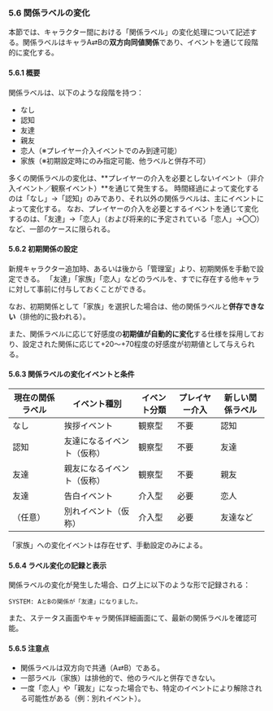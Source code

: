 ### 5.6 関係ラベルの変化

本節では、キャラクター間における「関係ラベル」の変化処理について記述する。関係ラベルはキャラA⇄Bの**双方向同値関係**であり、イベントを通じて段階的に変化する。

#### 5.6.1 概要

関係ラベルは、以下のような段階を持つ：

- なし
- 認知
- 友達
- 親友
- 恋人（※プレイヤー介入イベントでのみ到達可能）
- 家族（※初期設定時にのみ指定可能、他ラベルと併存不可）

多くの関係ラベルの変化は、**プレイヤーの介入を必要としないイベント（非介入イベント／観察イベント）**を通じて発生する。
時間経過によって変化するのは「なし」→「認知」のみであり、それ以外の関係ラベルは、主にイベントによって変化する。
なお、プレイヤーの介入を必要とするイベントを通じて変化するのは、「友達」→「恋人」（および将来的に予定されている「恋人」→〇〇）など、一部のケースに限られる。

#### 5.6.2 初期関係の設定

新規キャラクター追加時、あるいは後から「管理室」より、初期関係を手動で設定できる。
「友達」「家族」「恋人」などのラベルを、すでに存在する他キャラに対して事前に付与しておくことができる。

なお、初期関係として「家族」を選択した場合は、他の関係ラベルと**併存できない**（排他的に扱われる）。

また、関係ラベルに応じて好感度の**初期値が自動的に変化**する仕様を採用しており、設定された関係に応じて+20～+70程度の好感度が初期値として与えられる。

#### 5.6.3 関係ラベルの変化イベントと条件

| 現在の関係ラベル | イベント種別             | イベント分類 | プレイヤー介入 | 新しい関係ラベル |
|------------------|--------------------------|----------------|----------------|------------------|
| なし             | 挨拶イベント              | 観察型         | 不要           | 認知             |
| 認知             | 友達になるイベント（仮称）| 観察型         | 不要           | 友達             |
| 友達             | 親友になるイベント（仮称）| 観察型         | 不要           | 親友             |
| 友達             | 告白イベント              | 介入型         | 必要           | 恋人             |
| （任意）         | 別れイベント（仮称）      | 介入型         | 必要           | 友達など         |

「家族」への変化イベントは存在せず、手動設定のみによる。

#### 5.6.4 ラベル変化の記録と表示

関係ラベルの変化が発生した場合、ログ上に以下のような形で記録される：

```
SYSTEM: AとBの関係が「友達」になりました。
```

また、ステータス画面やキャラ関係詳細画面にて、最新の関係ラベルを確認可能。

#### 5.6.5 注意点

- 関係ラベルは双方向で共通（A⇄B）である。
- 一部ラベル（家族）は排他的で、他のラベルと併存できない。
- 一度「恋人」や「親友」になった場合でも、特定のイベントにより解除される可能性がある（例：別れイベント）。